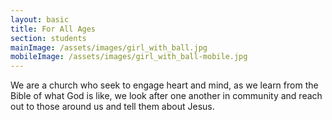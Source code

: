```yaml
---
layout: basic
title: For All Ages
section: students
mainImage: /assets/images/girl_with_ball.jpg
mobileImage: /assets/images/girl_with_ball-mobile.jpg
---
```

We are a church who seek to engage heart and mind, as we learn from the Bible of what God is like, we look after one another in community and reach out to those around us and tell them about Jesus.